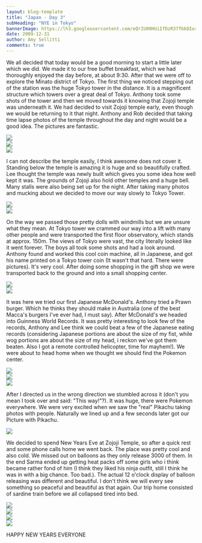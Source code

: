 ```yaml
---
layout: blog-template
title: "Japan - Day 3"
subHeading: "NYE in Tokyo"
bannerImage: https://lh3.googleusercontent.com/eQrIU00HUiIfDzR37fbkDIor0dDAVTop1YTZsPgA4nk4_WaYQg9YbD54yEcLWo0WVL6o4-DpS-B8SpMTWgZQoFlc3A4ZEjqVhFS5qdYtmb8DsAm216qQ7KpvnGMh4bWL4Xh-2Q
date: 2009-12-31
author: Amy Sellitti
comments: true
---
```

We all decided that today would be a good morning to start a little later which we did. We made it to our free buffet breakfast, which we had thoroughly enjoyed the day before, at about 9:30. After that we were off to explore the Minato district of Tokyo. The first thing we noticed stepping out of the station was the huge Tokyo tower in the distance. It is a magnificent structure which towers over a great deal of Tokyo. Anthony took some shots of the tower and then we moved towards it knowing that Zojoji temple was underneath it. We had decided to visit Zojoji temple early, even though we would be returning to it that night. Anthony and Rob decided that taking time lapse photos of the temple throughout the day and night would be a good idea. The pictures are fantastic.

<div class="center-image"><img src="https://lh3.googleusercontent.com/vM41ZVaqh-1tn57Q13z44oEO-iP2Fje2o8Fner53dhSJdmHJs79pi8Xi8PyCEWzzpUnVlcyA5kzYAX6avMOiBkrXhApEAwT8-IEkUBnHhVFDvgkjNFy4lNW3Vky_Kgv2YAjnKw" /></div>
<div class="center-image"><img src="https://lh3.googleusercontent.com/sU7-sk-RfZwDqnyppnfooC4ge6I8JQQhxUnRYXdjN0HycxVuosJOnhNsZ2oo4Rz54dkEdVKpvgxXt6qMUtZazKp7E8d27uUI0R8IOiuaDJpOJdICHT_YEIPS9WMOFHYReLLyuw" /></div>
<div class="center-image"><img src="https://lh3.googleusercontent.com/SYI_PLFo6UR2NqRC0v2dcSb-1QpCRoRs4MIVLreTySFwIEuGaOpnP_JnYHINCehoH0MyXYn97eL04pu9mSu5yCRBS3_SLDP8353qv0WymqnaPQqVvOGKVL13BYMsr8PFhDniWQ" /></div>

I can not describe the temple easily, I think awesome does not cover it. Standing below the temple is amazing it is huge and so beautifully crafted. Lee thought the temple was newly built which gives you some idea how well kept it was. The grounds of Zojoji also hold other temples and a huge bell. Many stalls were also being set up for the night. After taking many photos and mucking about we decided to move our way slowly to Tokyo Tower.

<div class="center-image"><img src="https://lh3.googleusercontent.com/w2-h75MqvStdxXf7Uu5kEHPrGIbHUeDeNzWpopaxEoYpPjJqPimt2nF3EtGIODVCL7cN4xspQpq5KF3a9PdHYm_qzzQR6jWD-TbpnJn2cehzwwmQ-FzREguJyTosbiI1siYO3gg" /></div>
<div class="center-image"><img src="https://lh3.googleusercontent.com/4Fl1-UDyBnRzUdvGFljeUePeMwWkMXd8R4KJAtx0lxX9NXa1_sfW7VThaz5ExzGfQGTruFED2E7mok7-soaGCpMQG5H9-f3hWT1n3pO69nW13PzJVTI_K_f2cdfvE403Bge0kA" /></div>

On the way we passed those pretty dolls with windmills but we are unsure what they mean. At Tokyo tower we crammed our way into a lift with many other people and were transported the first floor observatory, which stands at approx. 150m. The views of Tokyo were vast, the city literally looked like it went forever. The boys all took some shots and had a look around. Anthony found and worked this cool coin machine, all in Japanese, and got his name printed on a Tokyo tower coin (It wasn't that hard. There were pictures). It's very cool. After doing some shopping in the gift shop we were transported back to the ground and into a small shopping center.

<div class="center-image"><img src="https://lh3.googleusercontent.com/9_6-Uh10ytM4UB0IYcoOyjq8PLWAY6iOmbkpAqzPT-cXycUmgKBpLafTtlTH2qKLFyy0QHZ1JkVFnkeVG2qEcC3Tv6vValEuo3lPqcZZDXp52ueRx0FClZo-qFOXbn7voUjG1A" /></div>
<div class="center-image"><img src="https://lh3.googleusercontent.com/V2cvCgM3-55vGItDe-8v2M18IQzvQ8JrSAqoeANO4m4a5i8NscgXuoq52lSVSYJ7Cr091rmyN5IU4jutsnvujK06ec3ZceI37WQiPBG06W4jxmcBtvGAZds7sjnu1VIEWAa2lg" /></div>

It was here we tried our first Japanese McDonald's. Anthony tried a Prawn burger. Which he thinks they should make in Australia (one of the best Macca's burgers I've ever had, I must say). After McDonald's we headed into Guinness World Records. It was pretty interesting to look few of the records, Anthony and Lee think we could beat a few of the Japanese eating records (considering Japanese portions are about the size of my fist, while wog portions are about the size of my head, i reckon we've got them beaten. Also I got a remote controlled helicopter, time for mayhem!). We were about to head home when we thought we should find the Pokemon center.

<div class="center-image"><img src="https://lh3.googleusercontent.com/IYgQf2K_NrkRMzG1i9sZieujrDvTiH4L3BndJD063DnaGVsQ9oxZ2q2w9JLYsv_eGjudLMFZXK8fR1r9sRrKl1ExWt_-zTNdz27dFuyWXa7bSI9z5TFFyAFgcMBeATZ932CzKg" /></div>
<div class="center-image"><img src="https://lh3.googleusercontent.com/3UvzUKPN5bcqHy13l0E7O2I_vVWPG62PFALbG8SK-_47t1UpZUxngz34j1Vney6MHSagL5lyFhdjgriQcSM7JdrV9L5A0nrTVpPpUkY_0OFn5_l-wuxjeO8U27Al0Pz-bHMVBA" /></div>
<div class="center-image"><img src="https://lh3.googleusercontent.com/y3uz-xJki5nv6TXIhcoPQU6TQzm_v6An4TiDEEqY9BiV5XousYEHg8NMzgkX57aWcOt3_aT5xggkRWdPiYgFmG1Ka3CvF0CqHVMOQXqG0cpxJ_WN22QhwOTfd0lgs1PjFvxdLw" /></div>

After I directed us in the wrong direction we stumbled across it (don't you mean I took over and said: "This way!"?). It was huge, there were Pokemon everywhere. We were very excited when we saw the "real" Pikachu taking photos with people. Naturally we lined up and a few seconds later got our Picture with Pikachu.

<div class="center-image"><img src="https://lh3.googleusercontent.com/0LUYmgc4IGxWeiDnSA819ytO_H4yxrewdxdjEltM1yoi5C4BDOk4JOOUWk-H5ZsjoPXpKpNbFgrIQhbV9Zt1EkdzynH7u6dJWbOWTzKEt8U5w16M5ktfp5xohDA2jOWtHPc5vg" /></div>

We decided to spend New Years Eve at Zojoji Temple, so after a quick rest and some phone calls home we went back. The place was pretty cool and also cold. We missed out on balloons as they only release 3000 of them. In the end Sarma ended up getting heat packs off some girls who i think became rather fond of him (I think they liked his ninja outfit, still I think he was in with a big chance. Too bad.). The actual 12 o'clock display of balloon releasing was different and beautiful. I don't think we will every see something so peaceful and beautiful as that again. Our trip home consisted of sardine train before we all collapsed tired into bed.

<div class="center-image"><img src="https://lh3.googleusercontent.com/aT36JzCOwzs9odIyvP8NRelu6FuuJycrrYB3Wtyw3e33quRppQ4cQwGSabLtfFzZoR-0lYSfgvEp6bNVsguth18Ka_j6xQyT5ASATZNahKYb2jPYJjBhKv8fDatiMMFh-b3TFg" /></div>
<div class="center-image"><img src="https://lh3.googleusercontent.com/R5Sf-0KJLQ-Ac9FyHSRztyTUWod6QhUN5fPyprXTaHn79JGDWLhshhEC1a3DwQ-V-qseyfrjWOCFT1-PWpl59dKwHYg6e-Vo7FDDusoLAfT-ZUbtdeFECJB5NmHw79VGATIuKQ" /></div>
<div class="center-image"><img src="https://lh3.googleusercontent.com/o1hw9hRv8X70GMklkI2ei03ryUvnbFmT-tGNIiMMddJCviYlI8cEswfkb0h6j-SI-tGBhp9g5kX1Zr_neuojAZFAY_Qo725pQr8K4JjaqdjF6bVm3VdeCjXi3Bqta-w9MlEYWw" /></div>
<div class="center-image"><img src="https://lh3.googleusercontent.com/eQrIU00HUiIfDzR37fbkDIor0dDAVTop1YTZsPgA4nk4_WaYQg9YbD54yEcLWo0WVL6o4-DpS-B8SpMTWgZQoFlc3A4ZEjqVhFS5qdYtmb8DsAm216qQ7KpvnGMh4bWL4Xh-2Q" /></div>

HAPPY NEW YEARS EVERYONE
